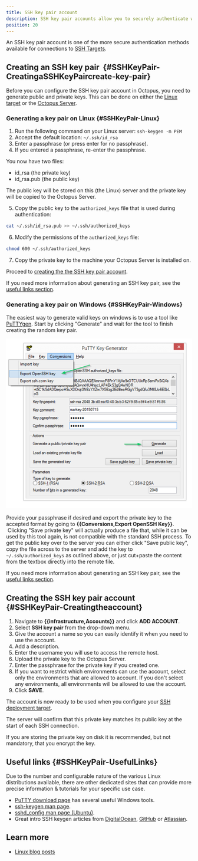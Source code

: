 ```yaml
---
title: SSH key pair account
description: SSH key pair accounts allow you to securely authenticate with SSH targets.
position: 20
---
```


An SSH key pair account is one of the more secure authentication methods available for connections to [SSH Targets](/docs/infrastructure/deployment-targets/linux/ssh-target.md).

## Creating an SSH key pair  {#SSHKeyPair-CreatingaSSHKeyPaircreate-key-pair}

Before you can configure the SSH key pair account in Octopus, you need to generate public and private keys. This can be done on either the [Linux target](#SSHKeyPair-Linux) or the [Octopus Server](#SSHKeyPair-Windows).

### Generating a key pair on Linux {#SSHKeyPair-Linux}

1. Run the following command on your Linux server: `ssh-keygen -m PEM`
1. Accept the default location: `~/.ssh/id_rsa`
1. Enter a passphrase (or press enter for no passphrase).
1. If you entered a passphrase, re-enter the passphrase.

You now have two files:

- id_rsa (the private key)
- id_rsa.pub (the public key)

The public key will be stored on this (the Linux) server and the private key will be copied to the Octopus Server.

5. Copy the public key to the `authorized_keys` file that is used during authentication:

```bash
cat ~/.ssh/id_rsa.pub >> ~/.ssh/authorized_keys
```

6. Modify the permissions of the `authorized_keys` file:

```bash
chmod 600 ~/.ssh/authorized_keys
```

7. Copy the private key to the machine your Octopus Server is installed on.

Proceed to [creating the the SSH key pair account](#SSHKeyPair-Creatingtheaccount).

If you need more information about generating an SSH key pair, see the [useful links section](#SSHKeyPair-UsefulLinks).

### Generating a key pair on Windows {#SSHKeyPair-Windows}

The easiest way to generate valid keys on windows is to use a tool like[ PuTTYgen](http://www.chiark.greenend.org.uk/~sgtatham/putty/download.html). Start by clicking "Generate" and wait for the tool to finish creating the random key pair.

![](ssh-key-create-putty.png "width=400")

Provide your passphrase if desired and export the private key to the accepted format by going to **{{Conversions,Export OpenSSH Key}}**.  Clicking "Save private key" will actually produce a file that, while it can be used by this tool again, is not compatible with the standard SSH process. To get the public key over to the server you can either click "Save public key", copy the file across to the server and add the key to `~/.ssh/authorized_keys` as outlined above, or just cut+paste the content from the textbox directly into the remote file.

If you need more information about generating an SSH key pair, see the [useful links section](#SSHKeyPair-UsefulLinks).

## Creating the SSH key pair account {#SSHKeyPair-Creatingtheaccount}

1. Navigate to **{{infrastructure,Accounts}}** and click **ADD ACCOUNT**.
1. Select **SSH key pair** from the drop-down menu.
1. Give the account a name so you can easily identify it when you need to use the account.
1. Add a description.
1. Enter the username you will use to access the remote host.
1. Upload the private key to the Octopus Server.
1. Enter the passphrase for the private key if you created one.
1. If you want to restrict which environments can use the account, select only the environments that are allowed to account. If you don't select any environments, all environments will be allowed to use the account.
1. Click **SAVE**.

The account is now ready to be used when you configure your [SSH deployment target](/docs/infrastructure/deployment-targets/linux/ssh-target.md).

The server will confirm that this private key matches its public key at the start of each SSH connection.

If you are storing the private key on disk it is recommended, but not mandatory, that you encrypt the key.

## Useful links {#SSHKeyPair-UsefulLinks}

Due to the number and configurable nature of the various Linux distributions available, there are other dedicated sites that can provide more precise information & tutorials for your specific use case.

- [PuTTY download page](http://www.chiark.greenend.org.uk/~sgtatham/putty/download.html) has several useful Windows tools.
- [ssh-keygen man page](https://linux.die.net/man/1/ssh-keygen).
- [sshd\_config man page (Ubuntu)](http://manpages.ubuntu.com/manpages/hirsute/en/man5/sshd_config.5.html).
- Great intro SSH keygen articles from [DigitalOcean](https://www.digitalocean.com/community/tutorials/how-to-set-up-ssh-keys--2), [GitHub](https://help.github.com/articles/connecting-to-github-with-ssh/) or [Atlassian](https://confluence.atlassian.com/display/STASH/Creating+SSH+keys).

## Learn more

- [Linux blog posts](https://octopus.com/blog/tag/linux)
